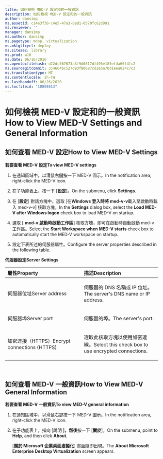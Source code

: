 ```yaml
---
title: 如何檢視 MED-V 設定和的一般資訊
description: 如何檢視 MED-V 設定和的一般資訊
author: dansimp
ms.assetid: c14e3f30-c4e5-47a3-8ad1-0570fc62d991
ms.reviewer: ''
manager: dansimp
ms.author: dansimp
ms.pagetype: mdop, virtualization
ms.mktglfcycl: deploy
ms.sitesec: library
ms.prod: w10
ms.date: 06/16/2016
ms.openlocfilehash: d22dc567673a3f9d0517df496e185efda66f4fc2
ms.sourcegitcommit: 354664bc527d93f80687cd2eba70d1eea024c7c3
ms.translationtype: MT
ms.contentlocale: zh-TW
ms.lasthandoff: 06/26/2020
ms.locfileid: "10808613"
---
```

# <span data-ttu-id="05691-103">如何檢視 MED-V 設定和的一般資訊</span><span class="sxs-lookup"><span data-stu-id="05691-103">How to View MED-V Settings and General Information</span></span>


## <span data-ttu-id="05691-104">如何查看 MED-V 設定</span><span class="sxs-lookup"><span data-stu-id="05691-104">How to View MED-V Settings</span></span>


**<span data-ttu-id="05691-105">若要查看 MED-V 設定</span><span class="sxs-lookup"><span data-stu-id="05691-105">To view MED-V settings</span></span>**

1.  <span data-ttu-id="05691-106">在通知區域中，以滑鼠右鍵按一下 MED-V 圖示。</span><span class="sxs-lookup"><span data-stu-id="05691-106">In the notification area, right-click the MED-V icon.</span></span>

2.  <span data-ttu-id="05691-107">在子功能表上，按一下 [**設定**]。</span><span class="sxs-lookup"><span data-stu-id="05691-107">On the submenu, click **Settings**.</span></span>

3.  <span data-ttu-id="05691-108">在 [**設定**] 對話方塊中，選取 [在**Windows 登入時將 med-v-v**載入至啟動時載入 med-v-v] 核取方塊。</span><span class="sxs-lookup"><span data-stu-id="05691-108">In the **Settings** dialog box, select the **Load MED-V after Windows logon** check box to load MED-V on startup.</span></span>

4.  <span data-ttu-id="05691-109">選取 [ **med-v 啟動時啟動工作區**] 核取方塊，即可在啟動時自動啟動 med-v 工作區。</span><span class="sxs-lookup"><span data-stu-id="05691-109">Select the **Start Workspace when MED-V starts** check box to automatically start the MED-V workspace on startup.</span></span>

5.  <span data-ttu-id="05691-110">設定下表所述的伺服器屬性。</span><span class="sxs-lookup"><span data-stu-id="05691-110">Configure the server properties described in the following table.</span></span>

**<span data-ttu-id="05691-111">伺服器設定</span><span class="sxs-lookup"><span data-stu-id="05691-111">Server Settings</span></span>**

<table>
<colgroup>
<col width="50%" />
<col width="50%" />
</colgroup>
<thead>
<tr class="header">
<th align="left"><span data-ttu-id="05691-112">屬性</span><span class="sxs-lookup"><span data-stu-id="05691-112">Property</span></span></th>
<th align="left"><span data-ttu-id="05691-113">描述</span><span class="sxs-lookup"><span data-stu-id="05691-113">Description</span></span></th>
</tr>
</thead>
<tbody>
<tr class="odd">
<td align="left"><p><span data-ttu-id="05691-114">伺服器位址</span><span class="sxs-lookup"><span data-stu-id="05691-114">Server address</span></span></p></td>
<td align="left"><p><span data-ttu-id="05691-115">伺服器的 DNS 名稱或 IP 位址。</span><span class="sxs-lookup"><span data-stu-id="05691-115">The server's DNS name or IP address.</span></span></p></td>
</tr>
<tr class="even">
<td align="left"><p><span data-ttu-id="05691-116">伺服器埠</span><span class="sxs-lookup"><span data-stu-id="05691-116">Server port</span></span></p></td>
<td align="left"><p><span data-ttu-id="05691-117">伺服器的埠。</span><span class="sxs-lookup"><span data-stu-id="05691-117">The server's port.</span></span></p></td>
</tr>
<tr class="odd">
<td align="left"><p><span data-ttu-id="05691-118">加密連接（HTTPS）</span><span class="sxs-lookup"><span data-stu-id="05691-118">Encrypt connections (HTTPS)</span></span></p></td>
<td align="left"><p><span data-ttu-id="05691-119">選取此核取方塊以使用加密連線。</span><span class="sxs-lookup"><span data-stu-id="05691-119">Select this check box to use encrypted connections.</span></span></p></td>
</tr>
</tbody>
</table>

 

## <span data-ttu-id="05691-120">如何查看 MED-V 一般資訊</span><span class="sxs-lookup"><span data-stu-id="05691-120">How to View MED-V General Information</span></span>


**<span data-ttu-id="05691-121">若要查看 MED-V 一般資訊</span><span class="sxs-lookup"><span data-stu-id="05691-121">To view MED-V general information</span></span>**

1.  <span data-ttu-id="05691-122">在通知區域中，以滑鼠右鍵按一下 MED-V 圖示。</span><span class="sxs-lookup"><span data-stu-id="05691-122">In the notification area, right-click the MED-V icon.</span></span>

2.  <span data-ttu-id="05691-123">在子功能表上，指向 [說明 **]，然後**按一下 [**關於**]。</span><span class="sxs-lookup"><span data-stu-id="05691-123">On the submenu, point to **Help**, and then click **About**.</span></span>

    <span data-ttu-id="05691-124">[**關於 Microsoft 企業桌面虛擬化**] 畫面隨即出現。</span><span class="sxs-lookup"><span data-stu-id="05691-124">The **About Microsoft Enterprise Desktop Virtualization** screen appears.</span></span>

 

 





